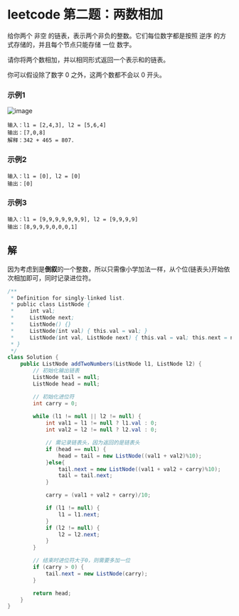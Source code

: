 # leetcode 第二题：两数相加

给你两个 非空 的链表，表示两个非负的整数。它们每位数字都是按照 逆序 的方式存储的，并且每个节点只能存储 一位 数字。

请你将两个数相加，并以相同形式返回一个表示和的链表。

你可以假设除了数字 0 之外，这两个数都不会以 0 开头。

### 示例1
![image](https://github.com/TomatoZ7/notes-of-tz/blob/master/images/addtwonumber1.jpg)

```
输入：l1 = [2,4,3], l2 = [5,6,4]
输出：[7,0,8]
解释：342 + 465 = 807.
```

### 示例2
```
输入：l1 = [0], l2 = [0]
输出：[0]
```

### 示例3
```
输入：l1 = [9,9,9,9,9,9,9], l2 = [9,9,9,9]
输出：[8,9,9,9,0,0,0,1]
```

## 解

因为考虑到是**倒叙**的一个整数，所以只需像小学加法一样，从个位(链表头)开始依次相加即可，同时记录进位符。

```java
/**
 * Definition for singly-linked list.
 * public class ListNode {
 *     int val;
 *     ListNode next;
 *     ListNode() {}
 *     ListNode(int val) { this.val = val; }
 *     ListNode(int val, ListNode next) { this.val = val; this.next = next; }
 * }
 */
class Solution {
    public ListNode addTwoNumbers(ListNode l1, ListNode l2) {
        // 初始化输出链表
        ListNode tail = null;
        ListNode head = null;

        // 初始化进位符
        int carry = 0;
        
        while (l1 != null || l2 != null) {
            int val1 = l1 != null ? l1.val : 0;
            int val2 = l2 != null ? l2.val : 0;

            // 需记录链表头，因为返回的是链表头
            if (head == null) {
                head = tail = new ListNode((val1 + val2)%10);
            }else{
                tail.next = new ListNode((val1 + val2 + carry)%10);
                tail = tail.next;
            }

            carry = (val1 + val2 + carry)/10;

            if (l1 != null) {
                l1 = l1.next;
            }
            if (l2 != null) {
                l2 = l2.next;
            }
        }

        // 结束时进位符大于0，则需要多加一位
        if (carry > 0) {
            tail.next = new ListNode(carry);
        }

        return head;
    }
}
```